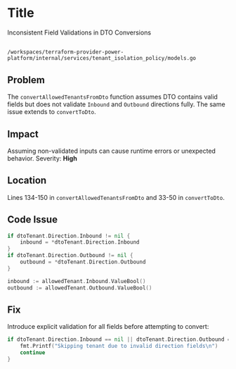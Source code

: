 # Title

Inconsistent Field Validations in DTO Conversions

##

`/workspaces/terraform-provider-power-platform/internal/services/tenant_isolation_policy/models.go`

## Problem

The `convertAllowedTenantsFromDto` function assumes DTO contains valid fields but does not validate `Inbound` and `Outbound` directions fully. The same issue extends to `convertToDto`.

## Impact

Assuming non-validated inputs can cause runtime errors or unexpected behavior. Severity: **High**

## Location

Lines 134-150 in `convertAllowedTenantsFromDto` and 33-50 in `convertToDto`.

## Code Issue

```go
if dtoTenant.Direction.Inbound != nil {
	inbound = *dtoTenant.Direction.Inbound
}
if dtoTenant.Direction.Outbound != nil {
	outbound = *dtoTenant.Direction.Outbound
}
```

```go
inbound := allowedTenant.Inbound.ValueBool()
outbound := allowedTenant.Outbound.ValueBool()
```

## Fix

Introduce explicit validation for all fields before attempting to convert:

```go
if dtoTenant.Direction.Inbound == nil || dtoTenant.Direction.Outbound == nil {
	fmt.Printf("Skipping tenant due to invalid direction fields\n")
	continue
}
```